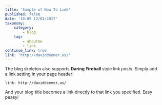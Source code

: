 ```yaml
---
title: 'Sample of How To Link'
published: false
date: '10:05 12/01/2017'
taxonomy:
    category:
        - blog
    tag:
        - aboutme
        - link
continue_link: true
link: 'http://daviddeemer.us/'
---
```


The blog skeleton also supports **Daring Fireball** style link posts.  Simply add a link setting in your page header:

```
link: http://daviddeemer.us/
```

And your blog title becomes a link directly to that link you specified. Easy peasy!
